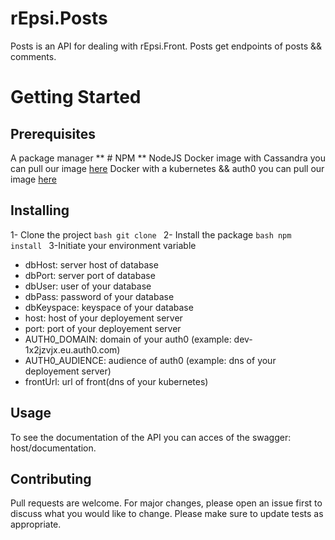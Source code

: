 # rEpsi.Posts
Posts is an API for dealing with rEpsi.Front.
Posts get endpoints of posts && comments.

# Getting Started

## Prerequisites
 A package manager ** # NPM ** 
 NodeJS 
 Docker image with Cassandra you can pull our image [here](http://link)
 Docker with a kubernetes && auth0  you can pull our image [here]()
## Installing

1- Clone the project
```bash git clone ```
2- Install the package
```bash npm install ```
3-Initiate your environment variable 
* dbHost: server host of database
* dbPort: server port of database 
* dbUser: user of your database
* dbPass: password of your database
* dbKeyspace: keyspace of your database 
* host: host of your deployement server
* port: port of your deployement server
* AUTH0_DOMAIN: domain of your auth0 (example: dev-1x2jzvjx.eu.auth0.com)
* AUTH0_AUDIENCE: audience of auth0 (example: dns of your deployement server)
* frontUrl: url of front(dns of your kubernetes)


## Usage
To see the documentation of the API you can acces of the swagger:  host/documentation.


## Contributing
Pull requests are welcome. For major changes, please open an issue first to discuss what you would like to change.
Please make sure to update tests as appropriate.